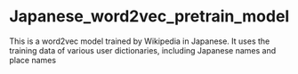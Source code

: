 # Japanese_word2vec_pretrain_model
This is a word2vec model trained by Wikipedia in Japanese. It uses the training data of various user dictionaries, including Japanese names and place names
